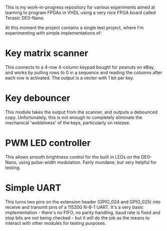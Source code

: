 This is my work-in-progress repository for various experiments aimed at learning
to program FPGAs in VHDL using a very nice FPGA board called Terasic DE0-Nano.

At this moment the project contains a single test project, where I'm experimenting with simple implementations of:

# Key matrix scanner

This connects to a 4-row 4-column keypad bought for peanuts on eBay, and
works by pulling rows to 0 in a sequence and reading the columns after each
row is activated. The output is a vector with 1 bit per key.

# Key debouncer

This module takes the output from the scanner, and outputs a debounced copy.
Unfortunately, this is not enough to completely eliminate the mechanical
'wobbliness' of the keys, particularly on release.

# PWM LED controller

This allows smooth brightness control for the built in LEDs on the DE0-Nano,
using pulse-width modulation. Fairly mundane, but very helpful for testing.

# Simple UART

This turns two pins on the extension header (GPIO_024 and GPIO_025) into
receive and transmit pins of a 115200 N-8-1 UART. It's a very basic
implementation - there's no FIFO, no parity handling, baud rate is fixed and
stop bits are not being checked - but it will do the job as the means to
interact with other modules for testing purposes.

